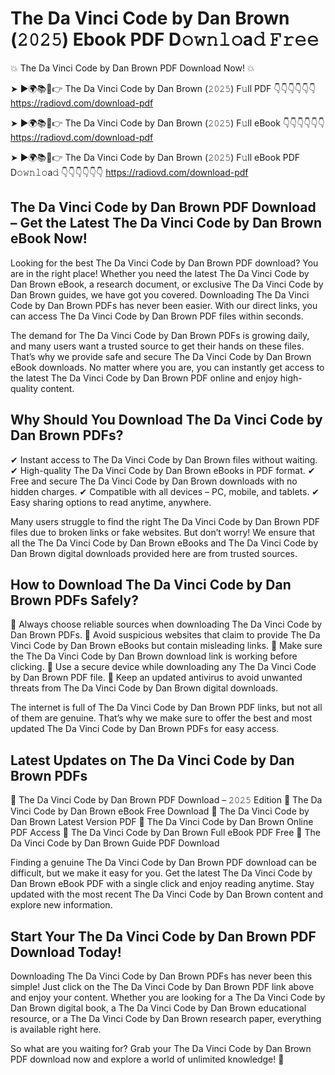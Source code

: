 # The Da Vinci Code by Dan Brown (𝟸𝟶𝟸𝟻) Ebook PDF D𝚘𝚠𝚗𝚕𝚘a𝚍 𝙵𝚛𝚎𝚎

💥 The Da Vinci Code by Dan Brown PDF Download Now! 💥

➤ ►🌍📚📱👉 The Da Vinci Code by Dan Brown (𝟸𝟶𝟸𝟻) F𝚞ll PDF 👇👇👇👇👇👇
https://radiovd.com/download-pdf

➤ ►🌍📚📱👉 The Da Vinci Code by Dan Brown (𝟸𝟶𝟸𝟻) F𝚞ll eBook 👇👇👇👇👇👇
https://radiovd.com/download-pdf

➤ ►🌍📚📱👉 The Da Vinci Code by Dan Brown (𝟸𝟶𝟸𝟻) F𝚞ll eBook PDF D𝚘𝚠𝚗𝚕𝚘a𝚍 👇👇👇👇👇👇
https://radiovd.com/download-pdf

## The Da Vinci Code by Dan Brown PDF Download – Get the Latest The Da Vinci Code by Dan Brown eBook Now!

Looking for the best The Da Vinci Code by Dan Brown PDF download? You are in the right place! Whether you need the latest The Da Vinci Code by Dan Brown eBook, a research document, or exclusive The Da Vinci Code by Dan Brown guides, we have got you covered. Downloading The Da Vinci Code by Dan Brown PDFs has never been easier. With our direct links, you can access The Da Vinci Code by Dan Brown PDF files within seconds.

The demand for The Da Vinci Code by Dan Brown PDFs is growing daily, and many users want a trusted source to get their hands on these files. That’s why we provide safe and secure The Da Vinci Code by Dan Brown eBook downloads. No matter where you are, you can instantly get access to the latest The Da Vinci Code by Dan Brown PDF online and enjoy high-quality content.

## Why Should You Download The Da Vinci Code by Dan Brown PDFs?

✔ Instant access to The Da Vinci Code by Dan Brown files without waiting.
✔ High-quality The Da Vinci Code by Dan Brown eBooks in PDF format.
✔ Free and secure The Da Vinci Code by Dan Brown downloads with no hidden charges.
✔ Compatible with all devices – PC, mobile, and tablets.
✔ Easy sharing options to read anytime, anywhere.

Many users struggle to find the right The Da Vinci Code by Dan Brown PDF files due to broken links or fake websites. But don’t worry! We ensure that all the The Da Vinci Code by Dan Brown eBooks and The Da Vinci Code by Dan Brown digital downloads provided here are from trusted sources.

## How to Download The Da Vinci Code by Dan Brown PDFs Safely?

📌 Always choose reliable sources when downloading The Da Vinci Code by Dan Brown PDFs.
📌 Avoid suspicious websites that claim to provide The Da Vinci Code by Dan Brown eBooks but contain misleading links.
📌 Make sure the The Da Vinci Code by Dan Brown download link is working before clicking.
📌 Use a secure device while downloading any The Da Vinci Code by Dan Brown PDF file.
📌 Keep an updated antivirus to avoid unwanted threats from The Da Vinci Code by Dan Brown digital downloads.

The internet is full of The Da Vinci Code by Dan Brown PDF links, but not all of them are genuine. That’s why we make sure to offer the best and most updated The Da Vinci Code by Dan Brown PDFs for easy access.

## Latest Updates on The Da Vinci Code by Dan Brown PDFs

🔹 The Da Vinci Code by Dan Brown PDF Download – 𝟸𝟶𝟸𝟻 Edition
🔹 The Da Vinci Code by Dan Brown eBook Free Download
🔹 The Da Vinci Code by Dan Brown Latest Version PDF
🔹 The Da Vinci Code by Dan Brown Online PDF Access
🔹 The Da Vinci Code by Dan Brown Full eBook PDF Free
🔹 The Da Vinci Code by Dan Brown Guide PDF Download

Finding a genuine The Da Vinci Code by Dan Brown PDF download can be difficult, but we make it easy for you. Get the latest The Da Vinci Code by Dan Brown eBook PDF with a single click and enjoy reading anytime. Stay updated with the most recent The Da Vinci Code by Dan Brown content and explore new information.

## Start Your The Da Vinci Code by Dan Brown PDF Download Today!

Downloading The Da Vinci Code by Dan Brown PDFs has never been this simple! Just click on the The Da Vinci Code by Dan Brown PDF link above and enjoy your content. Whether you are looking for a The Da Vinci Code by Dan Brown digital book, a The Da Vinci Code by Dan Brown educational resource, or a The Da Vinci Code by Dan Brown research paper, everything is available right here.

So what are you waiting for? Grab your The Da Vinci Code by Dan Brown PDF download now and explore a world of unlimited knowledge! 🚀